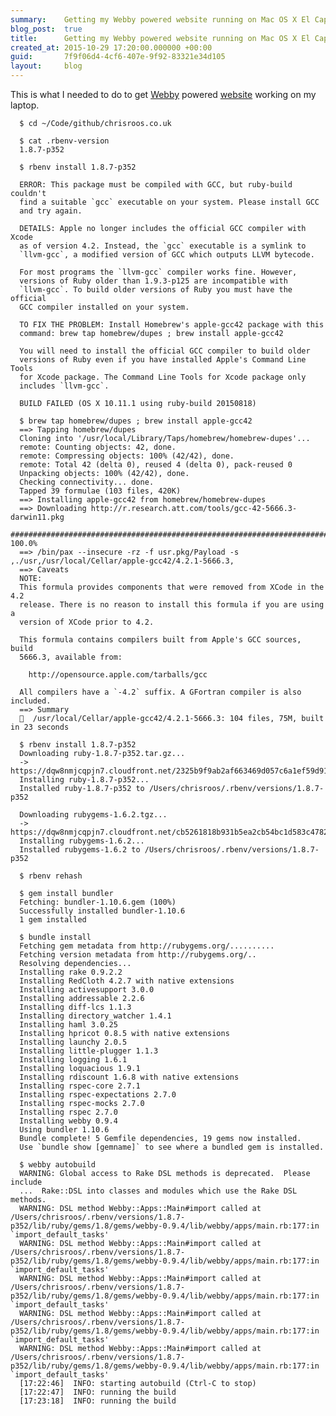 ```yaml
---
summary:    Getting my Webby powered website running on Mac OS X El Capitan
blog_post:  true
title:      Getting my Webby powered website running on Mac OS X El Capitan
created_at: 2015-10-29 17:20:00.000000 +00:00
guid:       7f9f06d4-4cf6-407e-9f92-83321e34d105
layout:     blog
---
```


  This is what I needed to do to get [Webby](https://github.com/TwP/webby) powered [website](https://github.com/chrisroos/chrisroos.co.uk) working on my laptop.

      $ cd ~/Code/github/chrisroos.co.uk

      $ cat .rbenv-version
      1.8.7-p352

      $ rbenv install 1.8.7-p352

      ERROR: This package must be compiled with GCC, but ruby-build couldn't
      find a suitable `gcc` executable on your system. Please install GCC
      and try again.

      DETAILS: Apple no longer includes the official GCC compiler with Xcode
      as of version 4.2. Instead, the `gcc` executable is a symlink to
      `llvm-gcc`, a modified version of GCC which outputs LLVM bytecode.

      For most programs the `llvm-gcc` compiler works fine. However,
      versions of Ruby older than 1.9.3-p125 are incompatible with
      `llvm-gcc`. To build older versions of Ruby you must have the official
      GCC compiler installed on your system.

      TO FIX THE PROBLEM: Install Homebrew's apple-gcc42 package with this
      command: brew tap homebrew/dupes ; brew install apple-gcc42

      You will need to install the official GCC compiler to build older
      versions of Ruby even if you have installed Apple's Command Line Tools
      for Xcode package. The Command Line Tools for Xcode package only
      includes `llvm-gcc`.

      BUILD FAILED (OS X 10.11.1 using ruby-build 20150818)

      $ brew tap homebrew/dupes ; brew install apple-gcc42
      ==> Tapping homebrew/dupes
      Cloning into '/usr/local/Library/Taps/homebrew/homebrew-dupes'...
      remote: Counting objects: 42, done.
      remote: Compressing objects: 100% (42/42), done.
      remote: Total 42 (delta 0), reused 4 (delta 0), pack-reused 0
      Unpacking objects: 100% (42/42), done.
      Checking connectivity... done.
      Tapped 39 formulae (103 files, 420K)
      ==> Installing apple-gcc42 from homebrew/homebrew-dupes
      ==> Downloading http://r.research.att.com/tools/gcc-42-5666.3-darwin11.pkg
      ######################################################################## 100.0%
      ==> /bin/pax --insecure -rz -f usr.pkg/Payload -s ,./usr,/usr/local/Cellar/apple-gcc42/4.2.1-5666.3,
      ==> Caveats
      NOTE:
      This formula provides components that were removed from XCode in the 4.2
      release. There is no reason to install this formula if you are using a
      version of XCode prior to 4.2.

      This formula contains compilers built from Apple's GCC sources, build
      5666.3, available from:

        http://opensource.apple.com/tarballs/gcc

      All compilers have a `-4.2` suffix. A GFortran compiler is also included.
      ==> Summary
      🍺  /usr/local/Cellar/apple-gcc42/4.2.1-5666.3: 104 files, 75M, built in 23 seconds

      $ rbenv install 1.8.7-p352
      Downloading ruby-1.8.7-p352.tar.gz...
      -> https://dqw8nmjcqpjn7.cloudfront.net/2325b9f9ab2af663469d057c6a1ef59d914a649808e9f6d1a4877c8973c2dad0
      Installing ruby-1.8.7-p352...
      Installed ruby-1.8.7-p352 to /Users/chrisroos/.rbenv/versions/1.8.7-p352

      Downloading rubygems-1.6.2.tgz...
      -> https://dqw8nmjcqpjn7.cloudfront.net/cb5261818b931b5ea2cb54bc1d583c47823543fcf9682f0d6298849091c1cea7
      Installing rubygems-1.6.2...
      Installed rubygems-1.6.2 to /Users/chrisroos/.rbenv/versions/1.8.7-p352

      $ rbenv rehash

      $ gem install bundler
      Fetching: bundler-1.10.6.gem (100%)
      Successfully installed bundler-1.10.6
      1 gem installed

      $ bundle install
      Fetching gem metadata from http://rubygems.org/..........
      Fetching version metadata from http://rubygems.org/..
      Resolving dependencies...
      Installing rake 0.9.2.2
      Installing RedCloth 4.2.7 with native extensions
      Installing activesupport 3.0.0
      Installing addressable 2.2.6
      Installing diff-lcs 1.1.3
      Installing directory_watcher 1.4.1
      Installing haml 3.0.25
      Installing hpricot 0.8.5 with native extensions
      Installing launchy 2.0.5
      Installing little-plugger 1.1.3
      Installing logging 1.6.1
      Installing loquacious 1.9.1
      Installing rdiscount 1.6.8 with native extensions
      Installing rspec-core 2.7.1
      Installing rspec-expectations 2.7.0
      Installing rspec-mocks 2.7.0
      Installing rspec 2.7.0
      Installing webby 0.9.4
      Using bundler 1.10.6
      Bundle complete! 5 Gemfile dependencies, 19 gems now installed.
      Use `bundle show [gemname]` to see where a bundled gem is installed.

      $ webby autobuild
      WARNING: Global access to Rake DSL methods is deprecated.  Please include
      ...  Rake::DSL into classes and modules which use the Rake DSL methods.
      WARNING: DSL method Webby::Apps::Main#import called at /Users/chrisroos/.rbenv/versions/1.8.7-p352/lib/ruby/gems/1.8/gems/webby-0.9.4/lib/webby/apps/main.rb:177:in `import_default_tasks'
      WARNING: DSL method Webby::Apps::Main#import called at /Users/chrisroos/.rbenv/versions/1.8.7-p352/lib/ruby/gems/1.8/gems/webby-0.9.4/lib/webby/apps/main.rb:177:in `import_default_tasks'
      WARNING: DSL method Webby::Apps::Main#import called at /Users/chrisroos/.rbenv/versions/1.8.7-p352/lib/ruby/gems/1.8/gems/webby-0.9.4/lib/webby/apps/main.rb:177:in `import_default_tasks'
      WARNING: DSL method Webby::Apps::Main#import called at /Users/chrisroos/.rbenv/versions/1.8.7-p352/lib/ruby/gems/1.8/gems/webby-0.9.4/lib/webby/apps/main.rb:177:in `import_default_tasks'
      WARNING: DSL method Webby::Apps::Main#import called at /Users/chrisroos/.rbenv/versions/1.8.7-p352/lib/ruby/gems/1.8/gems/webby-0.9.4/lib/webby/apps/main.rb:177:in `import_default_tasks'
      [17:22:46]  INFO: starting autobuild (Ctrl-C to stop)
      [17:22:47]  INFO: running the build
      [17:23:18]  INFO: running the build
